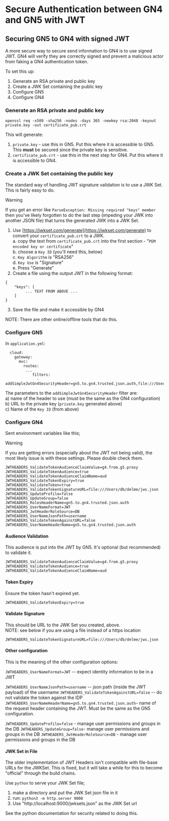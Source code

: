 # Secure Authentication between GN4 and GN5 with JWT


## Securing GN5 to GN4 with signed JWT


A more secure way to secure send information to GN4 is to use signed JWT.  GN4 will verify they are correctly signed and prevent a malicious actor from faking a GN4 authentication token.

To set this up:

1. Generate an RSA private and public key
2. Create a JWK Set containing the public key
3. Configure GN5
4. Configure GN4

### Generate an RSA private and public key

```
openssl req -x509 -sha256 -nodes -days 365 -newkey rsa:2048 -keyout private.key -out certificate_pub.crt
```

This will generate:

1. `private.key` - use this in GN5.  Put this where it is accessible to GN5.  This **must** be secured since the private key is sensitive.
2. `certificate_pub.crt` - use this in the next step for GN4.  Put this where it is accessible to GN4.

### Create a JWK Set containing the public key

The standard way of handling JWT signature validation is to use a JWK Set.  This is fairly easy to do.

> [!WARNING]  
> If you get an error like `ParseException: Missing required "keys" member` then you've likely
> forgotten to do the last step (impeding your JWK into another JSON file) that turns the
> generated JWK into a JWK Set.


1. Use [https://jwkset.com/generate](https://jwkset.com/generate) to convert your `certificate_pub.crt` to a JWK.<br>
  a. copy the text from `certificate_pub.crt` into the first section - "`PEM encoded key or certificate`" <br>
  b. choose a `Key ID` (you'll need this, below)<br>
  c. `Key Algorithm` is "RSA256"<br>
  d. `Key Use` is "Signature"<br>
  e. Press "Generate"
2. Create a file using the output JWT in the following format:
```
{
	"keys": [
		 ... TEXT FROM ABOVE ...
	]
}
```
3. Save the file and make it accessible by GN4

NOTE: There are other online/offline tools that do this.

### Configure GN5

In `application.yml`:

```
  cloud:
    gateway:
      mvc:
        routes:
         ...
            filters:
              - addSimpleJwtGn4SecurityHeader=gn5.to.gn4.trusted.json.auth,file:///Users/db/delme/key/private.key,mykeyid
```

The parameters to the `addSimpleJwtGn4SecurityHeader` filter are: <br>
a) name of the header to use (must be the same as the GN4 configuration)<br>
b) URL to the private key (`private.key` generated above)<br>
c) Name of the `Key ID` (from above)

### Configure GN4

Sent environment variables like this;

> [!WARNING]
> If you are getting errors (especially about the JWT not being valid), the most likely
> issue is with these settings.  Please double check them.

```
JWTHEADERS_ValidateTokenAudienceClaimValue=g4.from.g5.proxy
JWTHEADERS_ValidateTokenAudience=true
JWTHEADERS_ValidateTokenAudienceClaimName=aud
JWTHEADERS_ValidateTokenExpiry=true
JWTHEADERS_ValidateToken=true
JWTHEADERS_ValidateTokenSignatureURL=file:///Users/db/delme/jws.json
JWTHEADERS_UpdateProfile=false
JWTHEADERS_UpdateGroup=false
JWTHEADERS_RolesHeaderName=gn5.to.gn4.trusted.json.auth
JWTHEADERS_UserNameFormat=JWT
JWTHEADERS_JwtHeaderRoleSource=DB
JWTHEADERS_UserNameJsonPath=username
JWTHEADERS_ValidateTokenAgainstURL=false
JWTHEADERS_UserNameHeaderName=gn5.to.gn4.trusted.json.auth
```

#### Audience Validation

This audience is put into the JWT by GN5.  It's optional (but recommended) to validate it.

`JWTHEADERS_ValidateTokenAudienceClaimValue=g4.from.g5.proxy`
`JWTHEADERS_ValidateTokenAudience=true`
`JWTHEADERS_ValidateTokenAudienceClaimName=aud`

#### Token Expiry

Ensure the token hasn't expired yet.

`JWTHEADERS_ValidateTokenExpiry=true`

#### Validate Signature

This should be URL to the JWK Set you created, above.  
NOTE: see below if you are using a file instead of a https location

`JWTHEADERS_ValidateTokenSignatureURL=file:///Users/db/delme/jws.json`

#### Other configuration

This is the meaning of the other configuration options:

`JWTHEADERS_UserNameFormat=JWT` -- expect identity information to be in a JWT

`JWTHEADERS_UserNameJsonPath=username` -- json path (inside the JWT payload) of the username
`JWTHEADERS_ValidateTokenAgainstURL=false` -- do not validate the token against the IDP
`JWTHEADERS_UserNameHeaderName=gn5.to.gn4.trusted.json.auth`- name of the request header containing the JWT.  Must be the same as the GN5 configuration.

`JWTHEADERS_UpdateProfile=false` - manage user permissions and groups in the DB
`JWTHEADERS_UpdateGroup=false`- manage user permissions and groups in the DB
`JWTHEADERS_JwtHeaderRoleSource=DB` - manage user permissions and groups in the DB

#### JWK Set in File

The older implementation of JWT Headers isn't compatible with file-base URLs for the JWKSet.  This is fixed, but it will take a while for this to become "official" through the build chains.

Use `python` to serve your JWK Set file;

1. make a directory and put the JWK Set json file in it
2. run:
   `python3 -m http.server 9000`
3. Use "http://localhost:9000/jwksets.json" as the JWK Set url

See the python documentation for security related to doing this.
